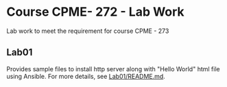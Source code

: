 # Course CPME- 272 - Lab Work

Lab work to meet the requirement for course CPME - 273

## Lab01
Provides sample files to install http server along with "Hello World" html file using Ansible. For more details, see [Lab01/README.md](./lab01/README.md).
